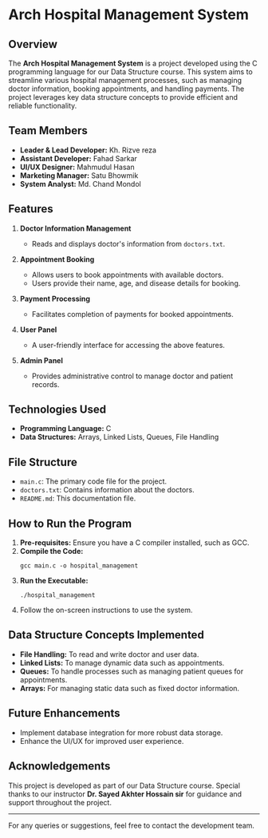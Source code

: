 # Arch Hospital Management System

## Overview
The **Arch Hospital Management System** is a project developed using the C programming language for our Data Structure course. This system aims to streamline various hospital management processes, such as managing doctor information, booking appointments, and handling payments. The project leverages key data structure concepts to provide efficient and reliable functionality.

## Team Members
- **Leader & Lead Developer:** Kh. Rizve reza  
- **Assistant Developer:** Fahad Sarkar  
- **UI/UX Designer:** Mahmudul Hasan 
- **Marketing Manager:** Satu Bhowmik
- **System Analyst:** Md. Chand Mondol

## Features
1. **Doctor Information Management**  
   - Reads and displays doctor's information from `doctors.txt`.

2. **Appointment Booking**  
   - Allows users to book appointments with available doctors.  
   - Users provide their name, age, and disease details for booking.

3. **Payment Processing**  
   - Facilitates completion of payments for booked appointments.

4. **User Panel**  
   - A user-friendly interface for accessing the above features.

5. **Admin Panel**  
   - Provides administrative control to manage doctor and patient records.

## Technologies Used
- **Programming Language:** C
- **Data Structures:** Arrays, Linked Lists, Queues, File Handling

## File Structure
- `main.c`: The primary code file for the project.
- `doctors.txt`: Contains information about the doctors.
- `README.md`: This documentation file.

## How to Run the Program
1. **Pre-requisites:** Ensure you have a C compiler installed, such as GCC.
2. **Compile the Code:**
   ```
   gcc main.c -o hospital_management
   ```
3. **Run the Executable:**
   ```
   ./hospital_management
   ```
4. Follow the on-screen instructions to use the system.

## Data Structure Concepts Implemented
- **File Handling:** To read and write doctor and user data.
- **Linked Lists:** To manage dynamic data such as appointments.
- **Queues:** To handle processes such as managing patient queues for appointments.
- **Arrays:** For managing static data such as fixed doctor information.

## Future Enhancements
- Implement database integration for more robust data storage.
- Enhance the UI/UX for improved user experience.

## Acknowledgements
This project is developed as part of our Data Structure course. Special thanks to our instructor **Dr. Sayed Akhter Hossain sir** for guidance and support throughout the project.

---
For any queries or suggestions, feel free to contact the development team.

